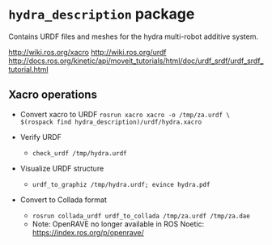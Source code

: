 # `hydra_description` package

Contains URDF files and meshes for the hydra multi-robot additive system.

http://wiki.ros.org/xacro
http://wiki.ros.org/urdf
http://docs.ros.org/kinetic/api/moveit_tutorials/html/doc/urdf_srdf/urdf_srdf_tutorial.html

## Xacro operations

- Convert xacro to URDF
  `rosrun xacro xacro -o /tmp/za.urdf \
      $(rospack find hydra_description)/urdf/hydra.xacro`

- Verify URDF
  - `check_urdf /tmp/hydra.urdf`

- Visualize URDF structure
  - `urdf_to_graphiz /tmp/hydra.urdf; evince hydra.pdf`

- Convert to Collada format
  - `rosrun collada_urdf urdf_to_collada /tmp/za.urdf /tmp/za.dae`
  - Note:  OpenRAVE no longer available in ROS Noetic:
    https://index.ros.org/p/openrave/